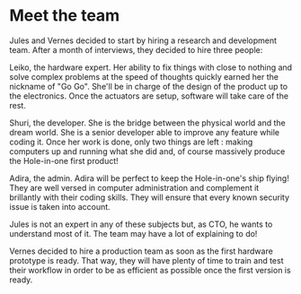 # Meet the team

Jules and Vernes decided to start by hiring a research and development team.
After a month of interviews, they decided to hire three people:

Leiko, the hardware expert.
Her ability to fix things with close to nothing and solve complex problems at the speed of thoughts quickly earned her the nickname of "Go Go".
She'll be in charge of the design of the product up to the electronics.
Once the actuators are setup, software will take care of the rest.

Shuri, the developer.
She is the bridge between the physical world and the dream world.
She is a senior developer able to improve any feature while coding it.
Once her work is done, only two things are left : making computers up and running what she did and, of course massively produce the Hole-in-one first product!

Adira, the admin.
Adira will be perfect to keep the Hole-in-one's ship flying!
They are well versed in computer administration and complement it brillantly with their coding skills.
They will ensure that every known security issue is taken into account.

Jules is not an expert in any of these subjects but, as CTO, he wants to understand most of it.
The team may have a lot of explaining to do!

Vernes decided to hire a production team as soon as the first hardware prototype is ready.
That way, they will have plenty of time to train and test their workflow in order to be as efficient as possible once the first version is ready.

